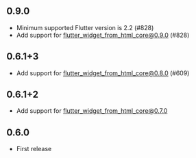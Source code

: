 ## 0.9.0

- Minimum supported Flutter version is 2.2 (#828)
- Add support for flutter_widget_from_html_core@0.9.0 (#828)

## 0.6.1+3

- Add support for flutter_widget_from_html_core@0.8.0 (#609)

## 0.6.1+2

- Add support for flutter_widget_from_html_core@0.7.0

## 0.6.0

- First release
